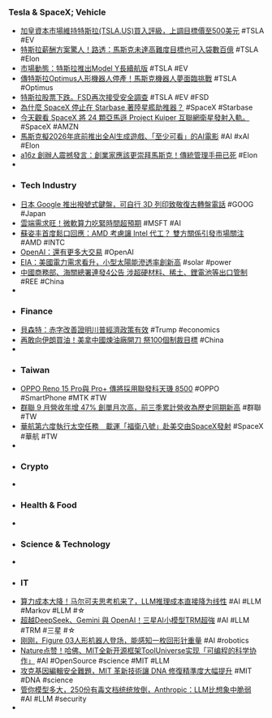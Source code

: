 ### Tesla & SpaceX; Vehicle
- [加皇資本市場維持特斯拉(TSLA.US)買入評級，上調目標價至500美元](https://news.futunn.com/hk/post/63085980/rbc-capital-maintains-tesla-tslaus-with-buy-rating-raises-target) #TSLA #EV
- [特斯拉薪酬方案驚人！路透：馬斯克未達高難度目標也可入袋數百億](https://news.cnyes.com/news/id/6185710) #TSLA #Elon
- [市場動態：特斯拉推出Model Y長續航版](https://news.futunn.com/hk/post/63098994/market-chatter-tesla-launches-longer-range-version-for-model-y) #TSLA #EV
- [傳特斯拉Optimus人形機器人停產！馬斯克機器人夢面臨挑戰](https://tw.stock.yahoo.com/news/傳特斯拉optimus人形機器人停產-馬斯克機器人夢面臨挑戰-034002866.html) #TSLA #Optimus
- [特斯拉股票下跌。FSD再次接受安全調查](https://news.futunn.com/hk/post/63061102/tesla-stock-is-down-there-is-another-fsd-safety-investigation) #TSLA #EV #FSD
- [為什麼 SpaceX 停止在 Starbase 著陸星艦助推器？](https://www.arch-web.com.tw/综合新闻/為什麼-spacex-停止在-starbase-著陸星艦助推器？/124490/) #SpaceX #Starbase
- [今天觀看 SpaceX 將 24 顆亞馬遜 Project Kuiper 互聯網衛星發射入軌。](https://www.arch-web.com.tw/科學技術/今天觀看-spacex-將-24-顆亞馬遜-project-kuiper-互聯網衛星發射入軌%E3%80%82/123505/) #SpaceX #AMZN
- [馬斯克擬2026年底前推出全AI生成遊戲、「至少可看」的AI電影](https://news.cnyes.com/news/id/6185958) #AI #xAI #Elon
- [a16z 創辦人震撼發言：創業家應該更崇拜馬斯克！傳統管理手冊已死](https://finance.technews.tw/2025/10/10/marc-andreessen-says-more-founders-need-to-read-the-elon-playbook/) #Elon
-
- ### Tech Industry
- [日本 Google 推出撥號式鍵盤，可自行 3D 列印致敬復古轉盤電話](https://ccc.technews.tw/2025/10/10/google-japan-gboard-dial-version/) #GOOG #Japan
- [雲端需求旺！微軟算力吃緊時間超預期](https://news.cnyes.com/news/id/6185637) #MSFT #AI
- [蘇姿丰首度鬆口回應：AMD 考慮讓 Intel 代工？ 雙方關係引發市場關注](https://www.techbang.com/posts/125852-amd-considering-intel-foundry) #AMD #INTC
- [OpenAI：還有更多大交易](https://news.cnyes.com/news/id/6184851) #OpenAI
- [EIA：美國電力需求看升，小型太陽能滲透率創新高](https://technews.tw/2025/10/09/eia-octobor-report/) #solar #power
- [中國商務部、海關總署連發4公告 涉超硬材料、稀土、鋰電池等出口管制](https://www.rfi.fr/tw/國際/20251009-中國商務部-海關總署連發4公告-涉超硬材料-稀土-鋰電池等出口管制) #REE #China
-
- ### Finance
- [貝森特：赤字改善證明川普經濟政策有效](https://news.cnyes.com/news/id/6185503) #Trump #economics
- [再敢向伊朗買油！美拿中國煉油廠開刀 祭100個制裁目標](https://news.cnyes.com/news/id/6185628) #China
-
- ### Taiwan
- [OPPO Reno 15 Pro與 Pro+ 傳將採用聯發科天璣 8500](https://m.eprice.com.tw/mobile/talk/4693/5817767/1) #OPPO #SmartPhone #MTK #TW
- [群聯 9 月營收年增 47% 創單月次高，前三季累計營收為歷史同期新高](https://finance.technews.tw/2025/10/09/phisons-september-revenue-increased-47-year-over-year-reaching-its-second-highest-monthly-figure/) #群聯 #TW
- [華航第六度執行太空任務　載運「福衛八號」赴美交由SpaceX發射](https://www.peoplenews.tw/articles/654bb9ca41) #SpaceX #華航 #TW
-
- ### Crypto
-
- ### Health & Food
-
- ### Science & Technology
-
- ### IT
- [算力成本大降！马尔可夫思考机来了，LLM推理成本直接降为线性](https://www.jiqizhixin.com/articles/2025-10-10-6) #AI #LLM #Markov #LLM #☆
- [超越DeepSeek、Gemini 與 OpenAI！三星AI小模型TRM超強](https://news.cnyes.com/news/id/6185684) #AI #LLM #TRM #三星 #☆
- [刚刚，Figure 03人形机器人登场，能感知一枚回形针重量](https://www.jiqizhixin.com/articles/2025-10-10-2) #AI #robotics
- [Nature点赞！哈佛、MIT全新开源框架ToolUniverse实现「可编程的科学协作」](https://www.jiqizhixin.com/articles/2025-10-10-4) #AI #OpenSource #science #MIT #LLM
- [攻克基因編輯安全難題，MIT 革新技術讓 DNA 修復精準度大幅提升](https://technews.tw/2025/10/10/mit-scientists-unlock-a-new-level-of-precision-in-gene-editing/) #MIT #DNA #science
- [管你模型多大，250份有毒文档统统放倒，Anthropic：LLM比想象中脆弱](https://www.jiqizhixin.com/articles/2025-10-10-3) #AI #LLM #security
-